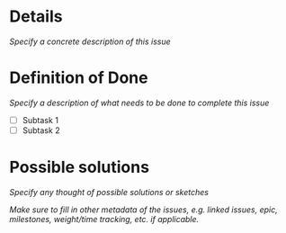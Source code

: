 # Details
*Specify a concrete description of this issue*

# Definition of Done
*Specify a description of what needs to be done to complete this issue*
- [ ] Subtask 1
- [ ] Subtask 2

# Possible solutions
*Specify any thought of possible solutions or sketches*

*Make sure to fill in other metadata of the issues, e.g. linked issues, epic, milestones, weight/time tracking, etc. if applicable.*
